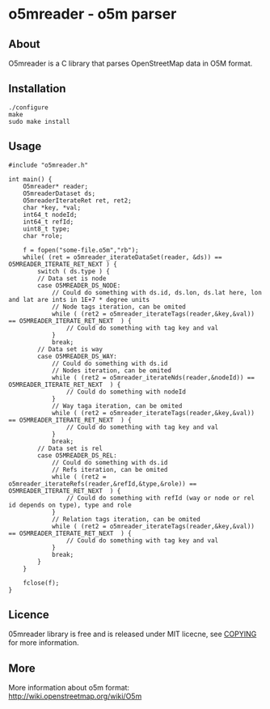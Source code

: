 # o5mreader - o5m parser


## About

O5mreader is a C library that parses OpenStreetMap data in O5M format.

## Installation

	./configure
	make
	sudo make install

## Usage

	#include "o5mreader.h"
	
	int main() {
		O5mreader* reader;
		O5mreaderDataset ds;
		O5mreaderIterateRet ret, ret2;
		char *key, *val;
		int64_t nodeId;
		int64_t refId;
		uint8_t type;
		char *role;
	
		f = fopen("some-file.o5m","rb");
		while( (ret = o5mreader_iterateDataSet(reader, &ds)) == O5MREADER_ITERATE_RET_NEXT ) {
			switch ( ds.type ) {
			// Data set is node
			case O5MREADER_DS_NODE:
				// Could do something with ds.id, ds.lon, ds.lat here, lon and lat are ints in 1E+7 * degree units
				// Node tags iteration, can be omited
				while ( (ret2 = o5mreader_iterateTags(reader,&key,&val)) == O5MREADER_ITERATE_RET_NEXT  ) {
					// Could do something with tag key and val
				}
				break;
			// Data set is way
			case O5MREADER_DS_WAY:
				// Could do something with ds.id
				// Nodes iteration, can be omited
				while ( (ret2 = o5mreader_iterateNds(reader,&nodeId)) == O5MREADER_ITERATE_RET_NEXT  ) {
					// Could do something with nodeId
				}
				// Way taga iteration, can be omited
				while ( (ret2 = o5mreader_iterateTags(reader,&key,&val)) == O5MREADER_ITERATE_RET_NEXT  ) {
					// Could do something with tag key and val
				}
				break;
			// Data set is rel
			case O5MREADER_DS_REL:
				// Could do something with ds.id
				// Refs iteration, can be omited
				while ( (ret2 = o5mreader_iterateRefs(reader,&refId,&type,&role)) == O5MREADER_ITERATE_RET_NEXT  ) {
					// Could do something with refId (way or node or rel id depends on type), type and role
				}
				// Relation tags iteration, can be omited
				while ( (ret2 = o5mreader_iterateTags(reader,&key,&val)) == O5MREADER_ITERATE_RET_NEXT  ) {
					// Could do something with tag key and val
				}
				break;
			}
		}
	
		fclose(f);
	}

## Licence

05mreader library is free and is released under MIT licecne, see [COPYING](https://github.com/bigr/o5mreader/blob/master/COPYING) for more information.

## More

More information about o5m format: <http://wiki.openstreetmap.org/wiki/O5m>
